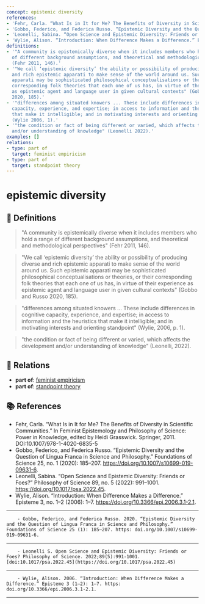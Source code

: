 ```yaml
---
concept: epistemic diversity
references:
- 'Fehr, Carla. “What Is in It for Me? The Benefits of Diversity in Scientific Communities.” In Feminist Epistemology and Philosophy of Science: Power in Knowledge, edited by Heidi Grasswick. Springer, 2011. DOI:10.1007/978-1-4020-6835-5'
- 'Gobbo, Federico, and Federica Russo. “Epistemic Diversity and the Question of Lingua Franca in Science and Philosophy.” Foundations of Science 25, no. 1 (2020): 185–207. https://doi.org/10.1007/s10699-019-09631-6.'
- 'Leonelli, Sabina. “Open Science and Epistemic Diversity: Friends or Foes?” Philosophy of Science 89, no. 5 (2022): 991–1001. https://doi.org/10.1017/psa.2022.45.'
- 'Wylie, Alison. “Introduction: When Difference Makes a Difference.” Episteme 3, no. 1–2 (2006): 1–7. https://doi.org/10.3366/epi.2006.3.1-2.1.'
definitions:
- '"A community is epistemically diverse when it includes members who hold a range
  of different background assumptions, and theoretical and methodological perspectives"
  (Fehr 2011, 146).'
- '"We call ‘epistemic diversity’ the ability or possibility of producing diverse
  and rich epistemic apparati to make sense of the world around us. Such epistemic
  apparati may be sophisticated philosophical conceptualisations or theories, or their
  corresponding folk theories that each one of us has, in virtue of their experience
  as epistemic agent and language user in given cultural contexts" (Gobbo and Russo
  2020, 185).'
- '"differences among situated knowers ... These include differences in cognitive
  capacity, experience, and expertise; in access to information and the heuristics
  that make it intelligible; and in motivating interests and orienting standpoint"
  (Wylie 2006, 1).'
- '"the condition or fact of being different or varied, which affects the development
  and/or understanding of knowledge" (Leonelli 2022).'
examples: []
relations:
- type: part of
  target: feminist empiricism
- type: part of
  target: standpoint theory
---
```


# epistemic diversity

## 📖 Definitions

> "A community is epistemically diverse when it includes members who hold a range of different background assumptions, and theoretical and methodological perspectives" (Fehr 2011, 146).

> "We call ‘epistemic diversity’ the ability or possibility of producing diverse and rich epistemic apparati to make sense of the world around us. Such epistemic apparati may be sophisticated philosophical conceptualisations or theories, or their corresponding folk theories that each one of us has, in virtue of their experience as epistemic agent and language user in given cultural contexts" (Gobbo and Russo 2020, 185).

> "differences among situated knowers ... These include differences in cognitive capacity, experience, and expertise; in access to information and the heuristics that make it intelligible; and in motivating interests and orienting standpoint" (Wylie, 2006, p. 1).

> "the condition or fact of being different or varied, which affects the development and/or understanding of knowledge" (Leonelli, 2022).

## 🔗 Relations

- **part of**: [feminist empiricism](./feminist-empiricism.md)
- **part of**: [standpoint theory](./standpoint-theory.md)

## 📚 References

- Fehr, Carla. “What Is in It for Me? The Benefits of Diversity in Scientific Communities.” In Feminist Epistemology and Philosophy of Science: Power in Knowledge, edited by Heidi Grasswick. Springer, 2011. DOI:10.1007/978-1-4020-6835-5
- Gobbo, Federico, and Federica Russo. “Epistemic Diversity and the Question of Lingua Franca in Science and Philosophy.” Foundations of Science 25, no. 1 (2020): 185–207. https://doi.org/10.1007/s10699-019-09631-6.
- Leonelli, Sabina. “Open Science and Epistemic Diversity: Friends or Foes?” Philosophy of Science 89, no. 5 (2022): 991–1001. https://doi.org/10.1017/psa.2022.45.
- Wylie, Alison. “Introduction: When Difference Makes a Difference.” Episteme 3, no. 1–2 (2006): 1–7. https://doi.org/10.3366/epi.2006.3.1-2.1.
---

<script src="https://giscus.app/client.js"
                data-repo="natesheehan/conceptcartography"
                data-repo-id="R_kgDOPB5QiQ"
                data-category="General"
                data-category-id="DIC_kwDOPB5Qic4CsAxd"
                data-mapping="pathname"
                data-strict="0"
                data-reactions-enabled="1"
                data-emit-metadata="0"
                data-input-position="bottom"
                data-theme="catppuccin_mocha"
                data-lang="en"
                crossorigin="anonymous"
                async>
        </script>
        - Gobbo, Federico, and Federica Russo. 2020. “Epistemic Diversity and the Question of Lingua Franca in Science and Philosophy.” Foundations of Science 25 (1): 185–207. https: doi.org/10.1007/s10699-019-09631-6.

---

<script src="https://giscus.app/client.js"
                data-repo="natesheehan/conceptcartography"
                data-repo-id="R_kgDOPB5QiQ"
                data-category="General"
                data-category-id="DIC_kwDOPB5Qic4CsAxd"
                data-mapping="pathname"
                data-strict="0"
                data-reactions-enabled="1"
                data-emit-metadata="0"
                data-input-position="bottom"
                data-theme="catppuccin_mocha"
                data-lang="en"
                crossorigin="anonymous"
                async>
        </script>
        - Leonelli S. Open Science and Epistemic Diversity: Friends or Foes? Philosophy of Science. 2022;89(5):991-1001. [doi:10.1017/psa.2022.45](https://doi.org/10.1017/psa.2022.45)

---

<script src="https://giscus.app/client.js"
                data-repo="natesheehan/conceptcartography"
                data-repo-id="R_kgDOPB5QiQ"
                data-category="General"
                data-category-id="DIC_kwDOPB5Qic4CsAxd"
                data-mapping="pathname"
                data-strict="0"
                data-reactions-enabled="1"
                data-emit-metadata="0"
                data-input-position="bottom"
                data-theme="catppuccin_mocha"
                data-lang="en"
                crossorigin="anonymous"
                async>
        </script>
        - Wylie, Alison. 2006. “Introduction: When Difference Makes a Difference.” Episteme 3 (1–2): 1–7. https: doi.org/10.3366/epi.2006.3.1-2.1.

---

<script src="https://giscus.app/client.js"
                data-repo="natesheehan/conceptcartography"
                data-repo-id="R_kgDOPB5QiQ"
                data-category="General"
                data-category-id="DIC_kwDOPB5Qic4CsAxd"
                data-mapping="pathname"
                data-strict="0"
                data-reactions-enabled="1"
                data-emit-metadata="0"
                data-input-position="bottom"
                data-theme="catppuccin_mocha"
                data-lang="en"
                crossorigin="anonymous"
                async>
        </script>
        
